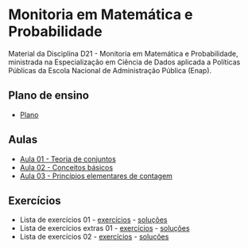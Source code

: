 # Monitoria em Matemática e Probabilidade

Material da Disciplina D21 - Monitoria em Matemática e Probabilidade, ministrada na Especialização em Ciência de Dados aplicada a Políticas Públicas da Escola Nacional de Administração Pública (Enap).

## Plano de ensino
- [Plano](./plano.pdf)

## Aulas
- [Aula 01 - Teoria de conjuntos](./slides/D21_Monitoria_MatProb_01.pdf)
- [Aula 02 - Conceitos básicos](./slides/D21_Monitoria_MatProb_02.pdf)
- [Aula 03 - Princípios elementares de contagem](./slides/D21_Monitoria_MatProb_03.pdf)

## Exercícios
- Lista de exercícios 01 - [exercícios](./exercicios/D21_Monitoria_MatProb_Exercicios_01.ipynb) - [soluções](./exercicios/D21_Monitoria_MatProb_Exercicios_01_solucoes.ipynb)
- Lista de exercícios extras 01 - [exercícios](./exercicios/D21_Monitoria_MatProb_Exercicios_extra_01.ipynb) - [soluções](./exercicios/D21_Monitoria_MatProb_Exercicios_extra_01_solucoes.ipynb)
- Lista de exercícios 02 - [exercícios](./exercicios/D21_Monitoria_MatProb_Exercicios_02.ipynb) - [soluções](./exercicios/D21_Monitoria_MatProb_Exercicios_02_solucoes.ipynb)

